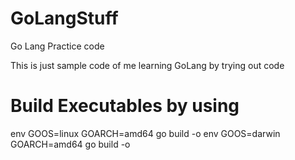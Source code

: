 # GoLangStuff
Go Lang Practice code

This is just sample code of me learning GoLang by trying out code

# Build Executables by using
env GOOS=linux GOARCH=amd64 go build -o <file-name-linux>
env GOOS=darwin GOARCH=amd64 go build -o <file-name-mac>
